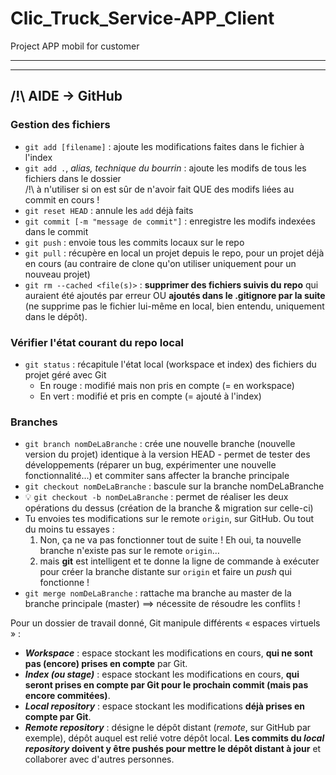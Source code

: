 # Clic_Truck_Service-APP_Client
Project APP mobil for customer

*****************************************
*****************************************

## /!\ AIDE -> GitHub 

### Gestion des fichiers

- `git add [filename]` : ajoute les modifications faites dans le fichier à l'index
- `git add .`, _alias, technique du bourrin_ : ajoute les modifs de tous les fichiers dans le dossier  
/!\ à n'utiliser si on est sûr de n'avoir fait QUE des modifs liées au commit en cours !
- `git reset HEAD` : annule les `add` déjà faits
- `git commit [-m "message de commit"]` : enregistre les modifs indexées dans le commit
- `git push` : envoie tous les commits locaux sur le repo  
- `git pull` : récupère en local un projet depuis le repo, pour un projet déjà en cours (au contraire de clone qu'on utiliser uniquement pour un nouveau projet)  
- `git rm --cached <file(s)>` : **supprimer des fichiers suivis du repo** qui auraient été ajoutés par erreur OU **ajoutés dans le .gitignore par la suite** (ne supprime pas le fichier lui-même en local, bien entendu, uniquement dans le dépôt).

### Vérifier l'état courant du repo local

- `git status` : récapitule l'état local (workspace et index) des fichiers du projet géré avec Git
  - En rouge : modifié mais non pris en compte (= en workspace)  
  - En vert : modifié et pris en compte (= ajouté à l'index)

### Branches

- `git branch nomDeLaBranche` : crée une nouvelle branche (nouvelle version du projet) identique à la version HEAD - permet de tester des développements (réparer un bug, expérimenter une nouvelle fonctionnalité...) et commiter sans affecter la branche principale
- `git checkout nomDeLaBranche` : bascule sur la branche nomDeLaBranche
- :bulb: `git checkout -b nomDeLaBranche` : permet de réaliser les deux opérations du dessus (création de la branche & migration sur celle-ci)
- Tu envoies tes modifications sur le remote `origin`, sur GitHub. Ou tout du moins tu essayes :
    1. Non, ça ne va pas fonctionner tout de suite ! Eh oui, ta nouvelle branche n'existe pas sur le remote `origin`…
    2. mais **git** est intelligent et te donne la ligne de commande à exécuter pour créer la branche distante sur `origin` et faire un _push_ qui fonctionne !
- `git merge nomDeLaBranche` : rattache ma branche au master de la branche principale (master) ==> nécessite de résoudre les conflits !


Pour un dossier de travail donné, Git manipule différents « espaces virtuels » :

- **_Workspace_** : espace stockant les modifications en cours, **qui ne sont pas (encore) prises en compte** par Git.
- **_Index (ou stage)_** : espace stockant les modifications en cours, **qui seront prises en compte par Git pour le prochain commit (mais pas encore commitées)**.
- **_Local repository_** : espace stockant les modifications **déjà prises en compte par Git**.
- **_Remote repository_** : désigne le dépôt distant (_remote_, sur GitHub par exemple), dépôt auquel est relié votre dépôt local. **Les commits du _local repository_ doivent y être pushés pour mettre le dépôt distant à jour** et collaborer avec d'autres personnes.
